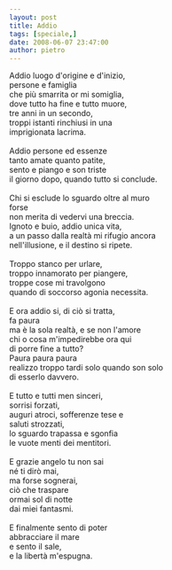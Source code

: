 ```yaml
---
layout: post
title: Addio
tags: [speciale,]
date: 2008-06-07 23:47:00
author: pietro
---
```

Addio luogo d'origine e d'inizio,<br/>persone e famiglia<br/>che più smarrita or mi somiglia,<br/>dove tutto ha fine e tutto muore,<br/>tre anni in un secondo,<br/>troppi istanti rinchiusi in una<br/>imprigionata lacrima.<br/><br/>Addio persone ed essenze<br/>tanto amate quanto patite,<br/>sento e piango e son triste<br/>il giorno dopo, quando tutto si conclude.<br/><br/>Chi si esclude lo sguardo oltre  al muro<br/>forse<br/>non merita di vedervi una breccia.<br/>Ignoto e buio, addio unica vita,<br/>a un passo dalla realtà mi rifugio ancora<br/>nell'illusione, e il destino si ripete.<br/><br/>Troppo stanco per urlare,<br/>troppo innamorato per piangere,<br/>troppe cose mi travolgono<br/>quando di soccorso agonia necessita.<br/><br/>E ora addio si, di ciò si tratta,<br/>fa paura<br/>ma è la sola realtà, e se non l'amore<br/>chi o cosa m'impedirebbe ora qui<br/>di porre fine a tutto?<br/>Paura paura paura<br/>realizzo troppo tardi solo quando son solo<br/>di esserlo davvero.<br/><br/>E tutto e tutti men sinceri,<br/>sorrisi forzati,<br/>auguri atroci, sofferenze tese e<br/>saluti strozzati,<br/>lo sguardo trapassa e sgonfia<br/>le vuote menti dei mentitori.<br/><br/>E grazie angelo tu non sai<br/>né ti dirò mai,<br/>ma forse sognerai,<br/>ciò che traspare<br/>ormai sol di notte<br/>dai miei fantasmi.<br/><br/>E finalmente sento di poter<br/>abbracciare il mare<br/>e sento il sale,<br/>e la libertà m'espugna.
